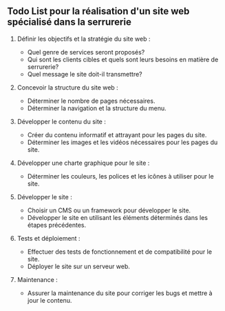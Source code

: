 ## Todo List pour la réalisation d'un site web spécialisé dans la serrurerie

1. Définir les objectifs et la stratégie du site web :
   - Quel genre de services seront proposés?
   - Qui sont les clients cibles et quels sont leurs besoins en matière de serrurerie?
   - Quel message le site doit-il transmettre?

2. Concevoir la structure du site web :
   - Déterminer le nombre de pages nécessaires.
   - Déterminer la navigation et la structure du menu.

3. Développer le contenu du site :
   - Créer du contenu informatif et attrayant pour les pages du site.
   - Déterminer les images et les vidéos nécessaires pour les pages du site.

4. Développer une charte graphique pour le site :
   - Déterminer les couleurs, les polices et les icônes à utiliser pour le site.

5. Développer le site :
   - Choisir un CMS ou un framework pour développer le site.
   - Développer le site en utilisant les éléments déterminés dans les étapes précédentes.

6. Tests et déploiement :
   - Effectuer des tests de fonctionnement et de compatibilité pour le site.
   - Déployer le site sur un serveur web.

7. Maintenance :
   - Assurer la maintenance du site pour corriger les bugs et mettre à jour le contenu.
